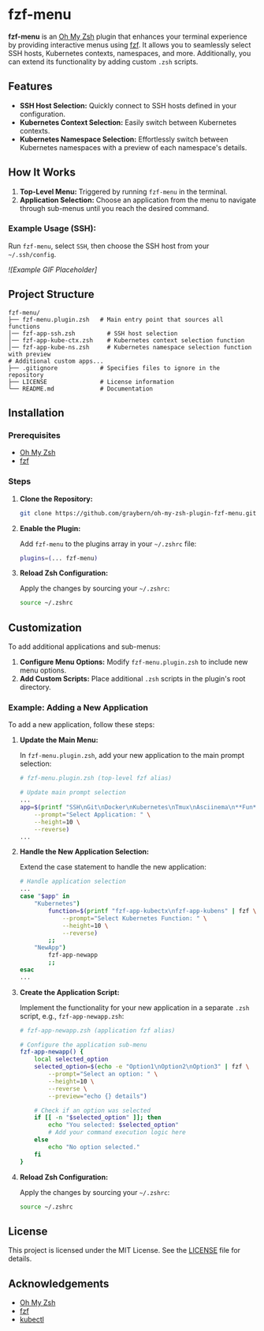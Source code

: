 # fzf-menu

**fzf-menu** is an [Oh My Zsh](https://ohmyz.sh/) plugin that enhances your terminal experience by providing interactive menus using [fzf](https://github.com/junegunn/fzf). It allows you to seamlessly select SSH hosts, Kubernetes contexts, namespaces, and more. Additionally, you can extend its functionality by adding custom `.zsh` scripts.

## Features

- **SSH Host Selection:** Quickly connect to SSH hosts defined in your configuration.
- **Kubernetes Context Selection:** Easily switch between Kubernetes contexts.
- **Kubernetes Namespace Selection:** Effortlessly switch between Kubernetes namespaces with a preview of each namespace's details.

## How It Works

1. **Top-Level Menu:** Triggered by running `fzf-menu` in the terminal.
2. **Application Selection:** Choose an application from the menu to navigate through sub-menus until you reach the desired command.

### Example Usage (SSH):

Run `fzf-menu`, select `SSH`, then choose the SSH host from your `~/.ssh/config`.

_![Example GIF Placeholder]_

## Project Structure

```
fzf-menu/
├── fzf-menu.plugin.zsh   # Main entry point that sources all functions
│── fzf-app-ssh.zsh         # SSH host selection
│── fzf-app-kube-ctx.zsh    # Kubernetes context selection function
│── fzf-app-kube-ns.zsh     # Kubernetes namespace selection function with preview
# Additional custom apps...
├── .gitignore            # Specifies files to ignore in the repository
├── LICENSE               # License information
└── README.md             # Documentation
```

## Installation

### Prerequisites

- [Oh My Zsh](https://ohmyz.sh/)
- [fzf](https://github.com/junegunn/fzf)

### Steps

1. **Clone the Repository:**

   ```sh
   git clone https://github.com/graybern/oh-my-zsh-plugin-fzf-menu.git ~/.oh-my-zsh/custom/plugins/fzf-menu
   ```

2. **Enable the Plugin:**

   Add `fzf-menu` to the plugins array in your `~/.zshrc` file:

   ```zsh
   plugins=(... fzf-menu)
   ```

3. **Reload Zsh Configuration:**

   Apply the changes by sourcing your `~/.zshrc`:

   ```sh
   source ~/.zshrc
   ```

## Customization

To add additional applications and sub-menus:

1. **Configure Menu Options:** Modify `fzf-menu.plugin.zsh` to include new menu options.
2. **Add Custom Scripts:** Place additional `.zsh` scripts in the plugin's root directory.

### Example: Adding a New Application

To add a new application, follow these steps:

1. **Update the Main Menu:**

   In `fzf-menu.plugin.zsh`, add your new application to the main prompt selection:

   ```bash
   # fzf-menu.plugin.zsh (top-level fzf alias)

   # Update main prompt selection
   ...
   app=$(printf "SSH\nGit\nDocker\nKubernetes\nTmux\nAsciinema\n**Fun**\nNewApp" | fzf \
       --prompt="Select Application: " \
       --height=10 \
       --reverse)
   ...
   ```

2. **Handle the New Application Selection:**

   Extend the case statement to handle the new application:

   ```bash
   # Handle application selection
   ...
   case "$app" in
       "Kubernetes")
           function=$(printf "fzf-app-kubectx\nfzf-app-kubens" | fzf \
               --prompt="Select Kubernetes Function: " \
               --height=10 \
               --reverse)
           ;;
       "NewApp")
           fzf-app-newapp
           ;;
   esac
   ...
   ```

3. **Create the Application Script:**

   Implement the functionality for your new application in a separate `.zsh` script, e.g., `fzf-app-newapp.zsh`:

   ```bash
   # fzf-app-newapp.zsh (application fzf alias)

   # Configure the application sub-menu
   fzf-app-newapp() {
       local selected_option
       selected_option=$(echo -e "Option1\nOption2\nOption3" | fzf \
           --prompt="Select an option: " \
           --height=10 \
           --reverse \
           --preview="echo {} details")

       # Check if an option was selected
       if [[ -n "$selected_option" ]]; then
           echo "You selected: $selected_option"
           # Add your command execution logic here
       else
           echo "No option selected."
       fi
   }
   ```

4. **Reload Zsh Configuration:**

   Apply the changes by sourcing your `~/.zshrc`:

   ```sh
   source ~/.zshrc
   ```

## License

This project is licensed under the MIT License. See the [LICENSE](LICENSE) file for details.

## Acknowledgements

- [Oh My Zsh](https://ohmyz.sh/)
- [fzf](https://github.com/junegunn/fzf)
- [kubectl](https://kubernetes.io/docs/tasks/tools/)

